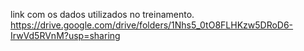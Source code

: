 
link com os dados utilizados no treinamento.
https://drive.google.com/drive/folders/1Nhs5_0tO8FLHKzw5DRoD6-IrwVd5RVnM?usp=sharing
